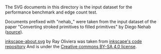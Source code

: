 The SVG documents in this directory is the input dataset for the performance benchmark and edge count test.

Documents prefixed with "nehab_" were taken from the input dataset of the paper "Converting stroked primitives to filled primitives" by Diego Nehab ([source](https://w3.impa.br/~diego/projects/Neh20/inputs/timings/)).

[inkscape-about.svg](inkscape-about.svg) by Ray Oliviera was taken from [inkscape's code repository](https://gitlab.com/inkscape/inkscape/-/blob/39ef03dd65688831cd1310163d59a7c485b08b0e/share/screens/about.svg) And is under the [Creative commons BY-SA 4.0 license](http://creativecommons.org/licenses/by-sa/4.0/).
